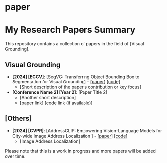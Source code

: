 # paper

# My Research Papers Summary

This repository contains a collection of papers in the field of [Visual Grounding].

## Visual Grounding
- **[2024] [ECCV]**: [SegVG: Transferring Object Bounding Box to Segmentation for Visual Grounding] - [\[paper\]](https://arxiv.org/abs/2407.03200) [\[code\]](https://github.com/WeitaiKang/SegVG)
  - [Short description of the paper's contribution or key focus]
- **[Conference Name 2] [Year 2]**: [Paper Title 2]
  - [Another short description]
  - [paper link] [code link (if available)]


## [Others]
- **[2024] [CVPR]**: [AddressCLIP: Empowering Vision-Language Models for City-wide Image Address Localization
] - [\[paper\]](https://arxiv.org/abs/2407.08156) [\[code\]](https://github.com/xsx1001/AddressCLIP)
  - [Image Address Localization]


Please note that this is a work in progress and more papers will be added over time.
